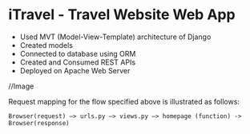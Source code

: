 # iTravel - Travel Website Web App

- Used MVT (Model-View-Template) architecture of Django
- Created models
- Connected to database using ORM
- Created and Consumed REST APIs 
- Deployed on Apache Web Server

//Image

Request mapping for the flow specified above is illustrated as follows:

```
Browser(request) –> urls.py –> views.py –> homepage (function) -> Browser(response)
```
